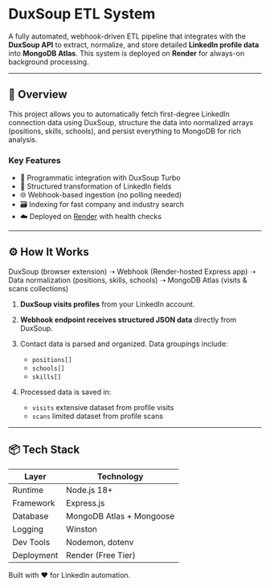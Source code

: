 # DuxSoup ETL System

A fully automated, webhook-driven ETL pipeline that integrates with the **DuxSoup API** to extract, normalize, and store detailed **LinkedIn profile data** into **MongoDB Atlas**. This system is deployed on **Render** for always-on background processing.


---


## 🚀 Overview

This project allows you to automatically fetch first-degree LinkedIn connection data using DuxSoup, structure the data into normalized arrays (positions, skills, schools), and persist everything to MongoDB for rich analysis.

### Key Features

- 🔗 Programmatic integration with DuxSoup Turbo
- 🧰 Structured transformation of LinkedIn fields
- 🌐 Webhook-based ingestion (no polling needed)
- 🗃️ Indexing for fast company and industry search
- ☁️ Deployed on [Render](https://render.com/) with health checks


---


## ⚙️ How It Works

DuxSoup (browser extension) ➝ Webhook (Render-hosted Express app) ➝ Data normalization (positions, skills, schools) ➝ MongoDB Atlas (visits & scans collections)

1. **DuxSoup visits profiles** from your LinkedIn account.
2. **Webhook endpoint receives structured JSON data** directly from DuxSoup.
3. Contact data is parsed and organized. Data groupings include:
   - `positions[]`
   - `schools[]`
   - `skills[]`

4. Processed data is saved in:
   - `visits` extensive dataset from profile visits
   - `scans` limited dataset from profile scans


---


## 📦 Tech Stack

| Layer       | Technology              |
|-------------|--------------------------|
| Runtime     | Node.js 18+             |
| Framework   | Express.js              |
| Database    | MongoDB Atlas + Mongoose|
| Logging     | Winston                 |
| Dev Tools   | Nodemon, dotenv         |
| Deployment  | Render (Free Tier)      |




Built with ❤️ for LinkedIn automation.